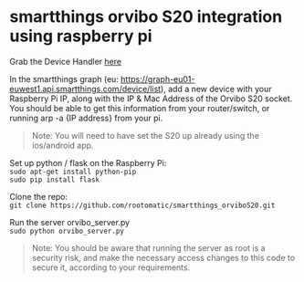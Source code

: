 # smartthings orvibo S20 integration using raspberry pi


Grab the Device Handler [here](https://github.com/rootomatic/SmartThingsPublic/blob/master/devicetypes/rootomatic/orvibo-s20-switch.src/orvibo-s20-switch.groovy)  

In the smartthings graph (eu: https://graph-eu01-euwest1.api.smartthings.com/device/list), add a new device with your Raspberry Pi IP, along with the IP & Mac Address of the Orvibo S20 socket. You should be able to get this information from your router/switch, or running arp -a {IP address} from your pi.

>Note: You will need to have set the S20 up already using the ios/android app.

Set up python / flask on the Raspberry Pi:  
`sudo apt-get install python-pip`    
`sudo pip install flask`    

Clone the repo:  
`git clone https://github.com/rootomatic/smartthings_orviboS20.git`    

Run the server orvibo_server.py   
`sudo python orvibo_server.py`

>Note: You should be aware that running the server as root is a security risk, and make the necessary access changes to this code to secure it, according to your requirements.
